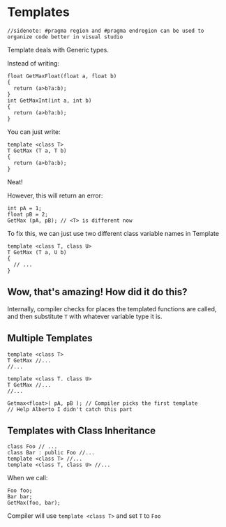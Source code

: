 # Templates

`//sidenote: #pragma region and #pragma endregion can be used to organize code better in visual studio`

Template deals with Generic types.

Instead of writing:
```
float GetMaxFloat(float a, float b)
{
  return (a>b?a:b);
}
int GetMaxInt(int a, int b)
{
  return (a>b?a:b);
}
```

You can just write:
```
template <class T>
T GetMax (T a, T b)
{
  return (a>b?a:b);
}
```

Neat!

However, this will return an error:
```
int pA = 1;
float pB = 2;
GetMax (pA, pB); // <T> is different now
```

To fix this, we can just use two different class variable names in Template
```
template <class T, class U>
T GetMax (T a, U b)
{
  // ...
}
```

## Wow, that's amazing! How did it do this?

Internally, compiler checks for places the templated functions are called, and then substitute `T` with whatever variable type it is.

## Multiple Templates
```
template <class T>
T GetMax //...
//...

template <class T. class U>
T GetMax //...
//...

Getmax<float>( pA, pB ); // Compiler picks the first template
// Help Alberto I didn't catch this part
```

## Templates with Class Inheritance

```
class Foo // ...
class Bar : public Foo //...
template <class T> //...
template <class T, class U> //...
```
When we call:
```
Foo foo;
Bar bar;
GetMax(foo, bar);
```
Compiler will use `template <class T>` and set `T` to `Foo`

